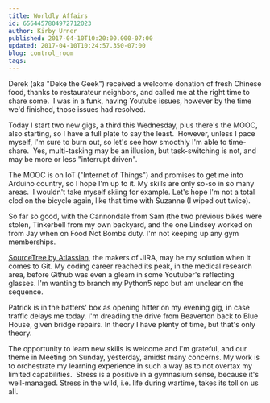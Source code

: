 ```yaml
---
title: Worldly Affairs
id: 6564457804972712023
author: Kirby Urner
published: 2017-04-10T10:20:00.000-07:00
updated: 2017-04-10T10:24:57.350-07:00
blog: control_room
tags: 
---
```


Derek (aka "Deke the Geek") received a welcome donation of fresh Chinese food, thanks to restaurateur neighbors, and called me at the right time to share some.  I was in a funk, having Youtube issues, however by the time we'd finished, those issues had resolved.

Today I start two new gigs, a third this Wednesday, plus there's the MOOC, also starting, so I have a full plate to say the least.  However, unless I pace myself, I'm sure to burn out, so let's see how smoothly I'm able to time-share.  Yes, multi-tasking may be an illusion, but task-switching is not, and may be more or less "interrupt driven".

The MOOC is on IoT ("Internet of Things") and promises to get me into Arduino country, so I hope I'm up to it. My skills are only so-so in so many areas.  I wouldn't take myself skiing for example. Let's hope I'm not a total clod on the bicycle again, like that time with Suzanne (I wiped out twice).

So far so good, with the Cannondale from Sam (the two previous bikes were stolen, Tinkerbell from my own backyard, and the one Lindsey worked on from Jay when on Food Not Bombs duty. I'm not keeping up any gym memberships.

[SourceTree by Atlassian](https://www.sourcetreeapp.com/), the makers of JIRA, may be my solution when it comes to Git. My coding career reached its peak, in the medical research area, before Github was even a gleam in some Youtuber's reflecting glasses. I'm wanting to branch my Python5 repo but am unclear on the sequence.

Patrick is in the batters' box as opening hitter on my evening gig, in case traffic delays me today. I'm dreading the drive from Beaverton back to Blue House, given bridge repairs. In theory I have plenty of time, but that's only theory.

The opportunity to learn new skills is welcome and I'm grateful, and our theme in Meeting on Sunday, yesterday, amidst many concerns. My work is to orchestrate my learning experience in such a way as to not overtax my limited capabilities.  Stress is a positive in a gymnasium sense, because it's well-managed. Stress in the wild, i.e. life during wartime, takes its toll on us all.